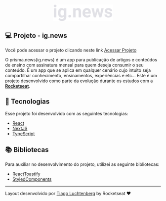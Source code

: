 <p align="center">
  <img alt="prisma-cast" src=".github/logo.svg" width="192px">
</p>

<!-- <h1 align="center">
  <img alt="project-final-gif" src=".github/prisma-focus-2.gif" width="100%">
</h1> -->

## 💻 Projeto - ig.news

Você pode acessar o projeto clicando neste link [Acessar Projeto](prisma-news.vercel.app)

O prisma.news(ig.news) é um app para publicação de artigos e conteúdos de ensino com assinatura mensal para quem deseja consumir o seu conteúdo. É um app que se aplica em qualquer cenário cujo intuito seja compartilhar conhecimento, ensinamentos, experiências e etc...
Este é um projeto desenvolvido como parte da evolução durante os estudos com a **[Rocketseat](https://www.rocketseat.com.br)**.

## 🧪 Tecnologias

Esse projeto foi desenvolvido com as seguintes tecnologias:

- [React](https://reactjs.org)
- [NextJS](https://nextjs.org)
- [TypeScript](https://www.typescriptlang.org/)

## 📚 Bibliotecas

Para auxiliar no desenvolvimento do projeto, utilizei as seguinte bibliotecas:

- [ReactToastify](https://fkhadra.github.io/react-toastify/introduction)
- [StyledComponents](https://styled-components.com)

---

Layout desenvolvido por [Tiago Luchtenberg](https://www.instagram.com/tiagoluchtenberg/) by Rocketseat ♥
